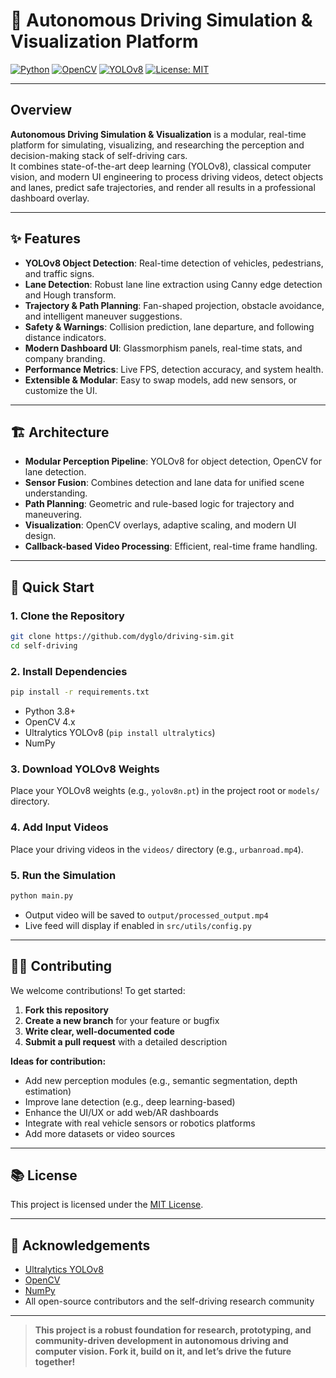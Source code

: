 # 🚗 Autonomous Driving Simulation & Visualization Platform

[![Python](https://img.shields.io/badge/Python-3.8%2B-blue?logo=python)](https://www.python.org/)
[![OpenCV](https://img.shields.io/badge/OpenCV-4.x-green?logo=opencv)](https://opencv.org/)
[![YOLOv8](https://img.shields.io/badge/YOLOv8-Ultralytics-yellow?logo=ultralytics)](https://github.com/ultralytics/ultralytics)
[![License: MIT](https://img.shields.io/badge/License-MIT-blue.svg)](LICENSE)

---

## Overview

**Autonomous Driving Simulation & Visualization** is a modular, real-time platform for simulating, visualizing, and researching the perception and decision-making stack of self-driving cars.  
It combines state-of-the-art deep learning (YOLOv8), classical computer vision, and modern UI engineering to process driving videos, detect objects and lanes, predict safe trajectories, and render all results in a professional dashboard overlay.

---

## ✨ Features

- **YOLOv8 Object Detection**: Real-time detection of vehicles, pedestrians, and traffic signs.
- **Lane Detection**: Robust lane line extraction using Canny edge detection and Hough transform.
- **Trajectory & Path Planning**: Fan-shaped projection, obstacle avoidance, and intelligent maneuver suggestions.
- **Safety & Warnings**: Collision prediction, lane departure, and following distance indicators.
- **Modern Dashboard UI**: Glassmorphism panels, real-time stats, and company branding.
- **Performance Metrics**: Live FPS, detection accuracy, and system health.
- **Extensible & Modular**: Easy to swap models, add new sensors, or customize the UI.

---

## 🏗️ Architecture

- **Modular Perception Pipeline**: YOLOv8 for object detection, OpenCV for lane detection.
- **Sensor Fusion**: Combines detection and lane data for unified scene understanding.
- **Path Planning**: Geometric and rule-based logic for trajectory and maneuvering.
- **Visualization**: OpenCV overlays, adaptive scaling, and modern UI design.
- **Callback-based Video Processing**: Efficient, real-time frame handling.

---

## 🚀 Quick Start

### 1. Clone the Repository

```bash
git clone https://github.com/dyglo/driving-sim.git
cd self-driving
```

### 2. Install Dependencies

```bash
pip install -r requirements.txt
```

- Python 3.8+
- OpenCV 4.x
- Ultralytics YOLOv8 (`pip install ultralytics`)
- NumPy

### 3. Download YOLOv8 Weights

Place your YOLOv8 weights (e.g., `yolov8n.pt`) in the project root or `models/` directory.

### 4. Add Input Videos

Place your driving videos in the `videos/` directory (e.g., `urbanroad.mp4`).

### 5. Run the Simulation

```bash
python main.py
```

- Output video will be saved to `output/processed_output.mp4`
- Live feed will display if enabled in `src/utils/config.py`

---

## 🧑‍💻 Contributing

We welcome contributions! To get started:

1. **Fork this repository**
2. **Create a new branch** for your feature or bugfix
3. **Write clear, well-documented code**
4. **Submit a pull request** with a detailed description

**Ideas for contribution:**
- Add new perception modules (e.g., semantic segmentation, depth estimation)
- Improve lane detection (e.g., deep learning-based)
- Enhance the UI/UX or add web/AR dashboards
- Integrate with real vehicle sensors or robotics platforms
- Add more datasets or video sources


---

## 📚 License

This project is licensed under the [MIT License](LICENSE).

---

## 🙏 Acknowledgements

- [Ultralytics YOLOv8](https://github.com/ultralytics/ultralytics)
- [OpenCV](https://opencv.org/)
- [NumPy](https://numpy.org/)
- All open-source contributors and the self-driving research community

---

> **This project is a robust foundation for research, prototyping, and community-driven development in autonomous driving and computer vision. Fork it, build on it, and let’s drive the future together!**

